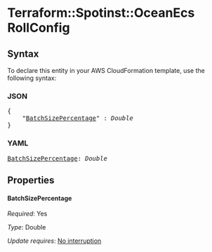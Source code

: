 # Terraform::Spotinst::OceanEcs RollConfig

## Syntax

To declare this entity in your AWS CloudFormation template, use the following syntax:

### JSON

<pre>
{
    "<a href="#batchsizepercentage" title="BatchSizePercentage">BatchSizePercentage</a>" : <i>Double</i>
}
</pre>

### YAML

<pre>
<a href="#batchsizepercentage" title="BatchSizePercentage">BatchSizePercentage</a>: <i>Double</i>
</pre>

## Properties

#### BatchSizePercentage

_Required_: Yes

_Type_: Double

_Update requires_: [No interruption](https://docs.aws.amazon.com/AWSCloudFormation/latest/UserGuide/using-cfn-updating-stacks-update-behaviors.html#update-no-interrupt)

